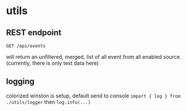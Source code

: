 # utils

## REST endpoint

```GET /api/events```

will return an unfiltered, merged, list of all event from all enabled source.
(currently, there is only test data here)

## logging

colorized winston is setup, default send to console 
`import { log } from ./utils/logger` then `log.info(...)`
